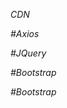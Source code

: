 *CDN*

*#Axios*
<script src="https://cdn.jsdelivr.net/npm/axios/dist/axios.min.js" integrity="sha384-UW7nqtAfV9h93tGKb9+YoZynF74OcsOt5Irr6Ag4KEbqgcICQv46iB8soY/KJ+Yl" crossorigin="anonymous"></script>


*#JQuery*
<script src="https://code.jquery.com/jquery-3.6.1.min.js" integrity="sha384-i61gTtaoovXtAbKjo903+O55Jkn2+RtzHtvNez+yI49HAASvznhe9sZyjaSHTau9" crossorigin="anonymous"></script>


*#Bootstrap*
<link href="https://cdn.jsdelivr.net/npm/bootstrap@5.2.3/dist/css/bootstrap.min.css" rel="stylesheet" integrity="sha384-rbsA2VBKQhggwzxH7pPCaAqO46MgnOM80zW1RWuH61DGLwZJEdK2Kadq2F9CUG65" crossorigin="anonymous">

*#Bootstrap*
<script src="https://cdn.jsdelivr.net/npm/bootstrap@5.2.3/dist/js/bootstrap.bundle.min.js" integrity="sha384-kenU1KFdBIe4zVF0s0G1M5b4hcpxyD9F7jL+jjXkk+Q2h455rYXK/7HAuoJl+0I4" crossorigin="anonymous"></script>

